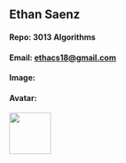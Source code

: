 ## Ethan Saenz
#### Repo: 3013 Algorithms
#### Email: ethacs18@gmail.com
#### Image:

#### Avatar:
<img src="https://thumbs2.imgbox.com/8a/f3/uY4pHrHV_t.jpeg" width="75">
